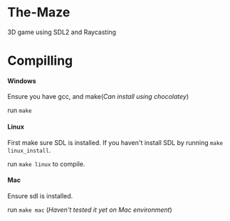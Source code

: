 # The-Maze
3D game using SDL2 and  Raycasting


# Compilling

#### Windows

Ensure you have gcc, and make(*Can install using chocolatey*)

run `make`

#### Linux

First make sure SDL is installed. If you haven't install SDL by running `make linux_install`.

run `make linux` to compile.

#### Mac

Ensure sdl is installed.

run `make mac` (*Haven't tested it yet on Mac environment*)
